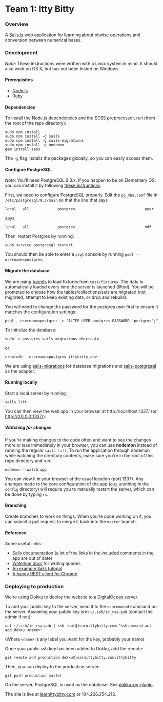 # Team 1: Itty Bitty

### Overview

A [Sails.js](http://sailsjs.org) web application for learning about bitwise operations and conversion between numerical bases.


### Development

*Note*: These instructions were written with a Linux system in mind. It should also work on OS X, but has not been tested on Windows.

#### Prerequisites
- [Node.js](http://nodejs.org/)
- [Ruby](https://www.ruby-lang.org/en/)

#### Dependencies
To install the Node.js dependencies and the [SCSS](http://sass-lang.com/) preprocessor, run (from the root of the repo directory):

```shell
sudo npm install
sudo npm install -g sails
sudo npm install -g sails-migrations
sudo npm install -g nodemon
gem install sass
```

The `-g` flag installs the packages globally, so you can easily access them.

#### Configure PostgreSQL

*Note*: You'll need PostgreSQL 9.3.x. If you happen to be on Elementary OS, you can install it by following [these instructions](http://notes.kloop.kg/2014/11/11/install-postgresql-9-3-on-elementary-os/).

First, we need to configure PostgreSQL properly. Edit the `pg_hba.conf` file in `/etc/postgresql/9.3/main` so that the line that says

```
local   all             postgres                                peer
```

says

```
local   all             postgres                                md5
```

Then, restart Postgres by running:

```shell
sudo service postgresql restart
```

You should then be able to enter a `psql` console by running `psql --username=postgres`.

#### Migrate the database

We are using [barrels](https://github.com/bredikhin/barrels) to load fixtures from `test/fixtures`. The data is automatically loaded every time the server is launched (lifted). You will be prompted to choose how the tables/collections/sets are migrated (not migrated, attempt to keep existing data, or drop and rebuild).

You will need to change the password for the postgres user first to ensure it matches the configuration settings:

```shell
psql --username=postgres -c "ALTER USER postgres PASSWORD 'postgres';"
```

To initialize the database:

```shell
sudo -u postgres sails-migrations db:create
```

or

```shell
createdb --username=postgres ittybitty_dev
```

We are using [sails-migrations](https://www.npmjs.com/package/sails-migrations) for database migrations and [sails-postgresql](https://www.npmjs.com/package/sails-postgresql) as the adapter.

#### Running locally

Start a local server by running:
```shell
sails lift
```

You can then view the web app in your browser at http://localhost:1337/ (or http://0.0.0.0:1337/).

##### Watching for changes
If you're making changes to the code often and want to see the changes more or less immediately in your browser, you can use **nodemon** instead of running the regular `sails lift`. To run the application through nodemon while watching the directory contents, make sure you're in the root of this repo directory and run:

```shell
nodemon --watch app
```

You can view it in your browser at the usual location (port 1337). Any changes made to the core configuration of the app (e.g. anything in the `config` directory) will require you to manually restart the server, which can be done by typing `rs`.

#### Branching
Create branches to work on things. When you're done working on it, you can submit a pull request to merge it back into the `master` branch.

#### Reference
Some useful links:

- [Sails documentation](http://sailsjs.org/#!/documentation) (a lot of the links in the included comments in the app are out of date)
- [Waterline docs](https://github.com/balderdashy/waterline-docs) for writing queries
- [An example Sails tutorial](http://www.gazpachu.com/en/tutorial-how-to-build-a-multi-player-quiz-app-with-sails-js/)
- [A handy REST client for Chrome](https://chrome.google.com/webstore/detail/postman-rest-client/fdmmgilgnpjigdojojpjoooidkmcomcm?hl=en)


### Deploying to production
We're using [Dokku](https://github.com/progrium/dokku) to deploy the website to a [DigitalOcean](https://www.digitalocean.com/) server.

To add your public key to the server, send it to the `sshcommand` command on the server. Assuming your public key is in `~/.ssh/id_rsa.pub` (contact the admin if not):

```shell
cat ~/.ssh/id_rsa.pub | ssh root@learnittybitty.com "sshcommand acl-add dokku <name>"
```

(Where `<name>` is any label you want for the key, probably your name)

Once your public ssh key has been added to Dokku, add the remote:

```shell
git remote add production dokku@learnittybitty.com:ittybitty
```

Then, you can deploy to the production server:

```shell
git push production master
```

On the server, PostgreSQL is used as the database. See [dokku-pg-plugin](https://github.com/Kloadut/dokku-pg-plugin).

The site is live at [learnittybitty.com](http://learnittybitty.com) or 104.236.254.212.

